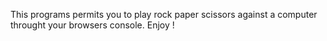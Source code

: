 This programs permits you to play rock paper scissors against a computer throught your browsers console. Enjoy !
